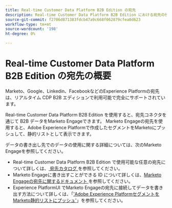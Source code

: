 ```yaml
---
title: Real-time Customer Data Platform B2B Edition の宛先
description: Real-time Customer Data Platform B2B Edition における宛先の役割の概要です。
source-git-commit: f2706d871383fdcb47a9c668f062879cfea0d623
workflow-type: tm+mt
source-wordcount: '198'
ht-degree: 0%

---
```


# Real-time Customer Data Platform B2B Edition の宛先の概要

Marketo、Google、Linkedin、FacebookなどのExperience Platformの宛先は、リアルタイム CDP B2B エディションで利用可能で完全にサポートされています。

Real-time Customer Data Platform B2B Edition を使用すると、宛先コネクタを通じて B2B データをMarketo Engageできます。 Marketo Engageの宛先を使用すると、Adobe Experience Platformで作成したセグメントをMarketoにプッシュして、静的リストとして表示できます。

データの書き出し先でのデータの使用に関する詳細については、次のMarketo Engageを参照してください。

- Real-time Customer Data Platform B2B Edition で使用可能な任意の宛先について詳しくは、[ 宛先カタログ ](../../destinations/catalog/overview.md) を参照してください。
- Marketo Engageに書き出すことができる ID について詳しくは、[Marketo Engageの宛先に関するドキュメント ](../../destinations/catalog/adobe/marketo-engage.md) を参照してください。
- Experience PlatformUI でMarketo Engageの宛先に接続してデータを書き出す方法について詳しくは、「[&#39;Adobe Experience PlatformセグメントをMarketo静的リストにプッシュ&#39;](https://experienceleague.adobe.com/docs/marketo/using/product-docs/core-marketo-concepts/smart-lists-and-static-lists/static-lists/push-an-adobe-experience-platform-segment-to-a-marketo-static-list.html?lang=en)」を参照してください。
